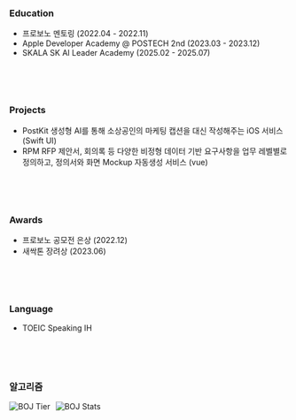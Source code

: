 <section style="margin-bottom: 45px;">
  <h3>Education</h3>
  <ul>
    <li>프로보노 멘토링 (2022.04 - 2022.11)</li>
    <li>Apple Developer Academy @ POSTECH 2nd (2023.03 - 2023.12)</li>
    <li>SKALA SK AI Leader Academy (2025.02 - 2025.07)</li>
  </ul>
</section>

<br>

<section style="margin-bottom: 45px;">
  <h3>Projects</h3>
  <ul>
    <li>PostKit 생성형 AI를 통해 소상공인의 마케팅 캡션을 대신 작성해주는 iOS 서비스 (Swift UI)</li>
    <li>RPM RFP 제안서, 회의록 등 다양한 비정형 데이터 기반 요구사항을 업무 레벨별로 정의하고, 정의서와 화면 Mockup 자동생성 서비스 (vue) </li>
  </ul>
</section>

<br>

<section style="margin-bottom: 45px;">
  <h3>Awards</h3>
  <ul>
    <li>프로보노 공모전 은상 (2022.12)</li>
    <li>새싹톤 장려상 (2023.06)</li>
  </ul>
</section>

<br>

<section style="margin-bottom: 45px;">
  <h3>Language</h3>
  <ul>
    <li>TOEIC Speaking IH</li>
  </ul>
</section>

<br>

<section>
  <h3>알고리즘</h3>
  <div style="display: flex; gap: 10px; align-items: center;">
    <img src="http://mazassumnida.wtf/api/v2/generate_badge?boj=mokdb" alt="BOJ Tier" />
    <img src="http://mazandi.herokuapp.com/api?handle=mokdb&theme=cold" alt="BOJ Stats" />
  </div>
</section>
